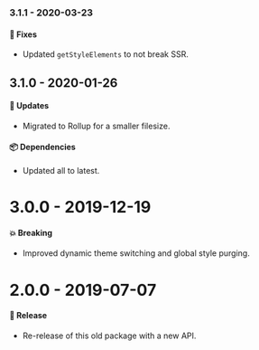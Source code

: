 ### 3.1.1 - 2020-03-23

#### 🐞 Fixes

- Updated `getStyleElements` to not break SSR.

## 3.1.0 - 2020-01-26

#### 🚀 Updates

- Migrated to Rollup for a smaller filesize.

#### 📦 Dependencies

- Updated all to latest.

# 3.0.0 - 2019-12-19

#### 💥 Breaking

- Improved dynamic theme switching and global style purging.

# 2.0.0 - 2019-07-07

#### 🎉 Release

- Re-release of this old package with a new API.
